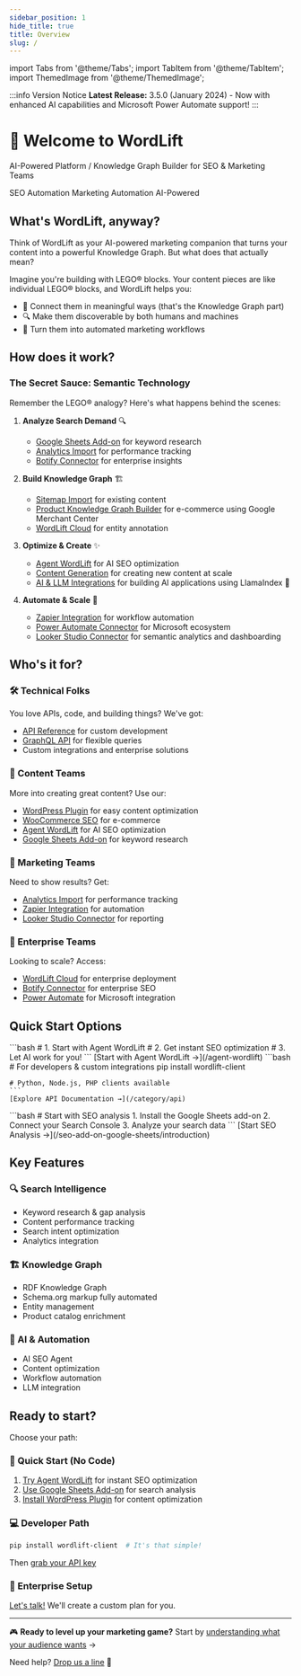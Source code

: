 ```yaml
---
sidebar_position: 1
hide_title: true
title: Overview
slug: /
---
```


import Tabs from '@theme/Tabs';
import TabItem from '@theme/TabItem';
import ThemedImage from '@theme/ThemedImage';

:::info Version Notice
**Latest Release:** 3.5.0 (January 2024) - Now with enhanced AI capabilities and Microsoft Power Automate support!
:::

# 👋 Welcome to WordLift

<div style={{textAlign: 'center', margin: '2rem 0'}}>
<p style={{fontSize: '1.2rem', color: 'var(--ifm-color-emphasis-600)'}}>
AI-Powered Platform / Knowledge Graph Builder for SEO & Marketing Teams
</p>

<div style={{display: 'flex', justifyContent: 'center', gap: '1rem', marginBottom: '2rem', flexWrap: 'wrap'}}>
<span className="badge badge--success">SEO Automation</span>
<span className="badge badge--primary">Marketing Automation</span>
<span className="badge badge--info">AI-Powered</span>
</div>
</div>

## What's WordLift, anyway?

Think of WordLift as your AI-powered marketing companion that turns your content into a powerful Knowledge Graph. But what does that actually mean?

Imagine you're building with LEGO® blocks. Your content pieces are like individual LEGO® blocks, and WordLift helps you:

- 🔗 Connect them in meaningful ways (that's the Knowledge Graph part)
- 🔍 Make them discoverable by both humans and machines
- 🤖 Turn them into automated marketing workflows

## How does it work?

### The Secret Sauce: Semantic Technology

Remember the LEGO® analogy? Here's what happens behind the scenes:

1. **Analyze Search Demand** 🔍
   - [Google Sheets Add-on](/seo-add-on-google-sheets/introduction/) for keyword research
   - [Analytics Import](/knowledge-graph/analytics-api/) for performance tracking
   - [Botify Connector](/knowledge-graph/botify/) for enterprise insights

2. **Build Knowledge Graph** 🏗️
   - [Sitemap Import](/knowledge-graph/sitemap-import/) for existing content
   - [Product Knowledge Graph Builder](/product-knowledge-graph-builder/introduction/) for e-commerce using Google Merchant Center
   - [WordLift Cloud](/cloud/) for entity annotation

3. **Optimize & Create** ✨
   - [Agent WordLift](/agent-wordlift) for AI SEO optimization
   - [Content Generation](/content-generation) for creating new content at scale
   - [AI & LLM Integrations](/llm-connectors/wordlift-reader) for building AI applications using LlamaIndex 🦙

4. **Automate & Scale** 🚀
   - [Zapier Integration](/marketing-automation/zapier/introduction) for workflow automation
   - [Power Automate Connector](/marketing-automation/power-automate/introduction) for Microsoft ecosystem
   - [Looker Studio Connector](/looker-studio-connector/introduction) for semantic analytics and dashboarding

## Who's it for?

### 🛠️ Technical Folks

You love APIs, code, and building things? We've got:

- [API Reference](/category/api) for custom development
- [GraphQL API](/api/graphql) for flexible queries
- Custom integrations and enterprise solutions

### 📝 Content Teams

More into creating great content? Use our:

- [WordPress Plugin](/wordpress-plugin) for easy content optimization
- [WooCommerce SEO](/woocommerce/introduction) for e-commerce
- [Agent WordLift](/agent-wordlift) for AI SEO optimization
- [Google Sheets Add-on](/seo-add-on-google-sheets/introduction) for keyword research

### 🎯 Marketing Teams

Need to show results? Get:

- [Analytics Import](/knowledge-graph/analytics-api/) for performance tracking
- [Zapier Integration](/marketing-automation/zapier/introduction) for automation
- [Looker Studio Connector](/looker-studio-connector/introduction) for reporting

### 🏢 Enterprise Teams

Looking to scale? Access:

- [WordLift Cloud](/cloud/) for enterprise deployment
- [Botify Connector](/knowledge-graph/botify/) for enterprise SEO
- [Power Automate](/marketing-automation/power-automate/introduction) for Microsoft integration

## Quick Start Options

<Tabs>
  <TabItem value="agent" label="AI SEO Agent" default>
    ```bash
    # 1. Start with Agent WordLift
    # 2. Get instant SEO optimization
    # 3. Let AI work for you!
    ```
    [Start with Agent WordLift →](/agent-wordlift)
  </TabItem>
  <TabItem value="api" label="API">
    ```bash
    # For developers & custom integrations
    pip install wordlift-client

    # Python, Node.js, PHP clients available
    ```
    [Explore API Documentation →](/category/api)
  </TabItem>
  <TabItem value="sheets" label="Google Sheets">
    ```bash
    # Start with SEO analysis
    1. Install the Google Sheets add-on
    2. Connect your Search Console
    3. Analyze your search data
    ```
    [Start SEO Analysis →](/seo-add-on-google-sheets/introduction)
  </TabItem>
</Tabs>

## Key Features

<div className="row">
<div className="col col--4">

### 🔍 Search Intelligence

- Keyword research & gap analysis
- Content performance tracking
- Search intent optimization
- Analytics integration

</div>
<div className="col col--4">

### 🏗️ Knowledge Graph

- RDF Knowledge Graph
- Schema.org markup fully automated
- Entity management
- Product catalog enrichment

</div>
<div className="col col--4">

### 🤖 AI & Automation

- AI SEO Agent
- Content optimization
- Workflow automation
- LLM integration

</div>
</div>

## Ready to start?

Choose your path:

### 🚀 Quick Start (No Code)

1. [Try Agent WordLift](/agent-wordlift) for instant SEO optimization
2. [Use Google Sheets Add-on](/seo-add-on-google-sheets/introduction) for search analysis
3. [Install WordPress Plugin](/wordpress-plugin) for content optimization

### 💻 Developer Path

```bash
pip install wordlift-client  # It's that simple!
```

Then [grab your API key](https://wordlift.io/pricing/)

### 🤝 Enterprise Setup

[Let's talk!](https://wordlift.io/demo) We'll create a custom plan for you.

---

🎮 **Ready to level up your marketing game?**
Start by [understanding what your audience wants](/seo-add-on-google-sheets/introduction) →

Need help? [Drop us a line](mailto:support@wordlift.io) 💌
